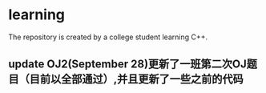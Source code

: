 # learning
The repository is created by a college student learning C++.
## update OJ2(September 28)更新了一班第二次OJ题目（目前以全部通过）,并且更新了一些之前的代码
